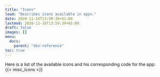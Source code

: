 ```yaml
---
title: "Icons"
lead: "Describes icons available in apps."
date: 2020-11-16T13:59:39+01:00
lastmod: 2020-11-16T13:59:39+01:00
draft: false
images: []
menu:
  docs:
    parent: "dev-reference"
toc: true
---
```


Here is a list of the available icons and his corresponding code for the app:
{{< misc_icons >}}
